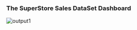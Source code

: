 ### The SuperStore Sales DataSet Dashboard 

![output1](https://github.com/user-attachments/assets/532c77aa-79f7-4254-90a9-d51fb94fda4e)
